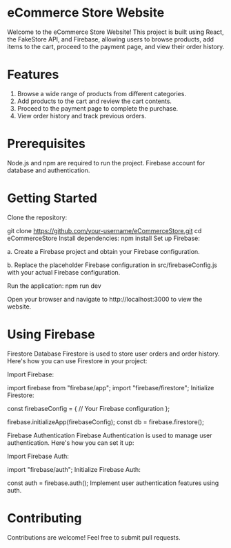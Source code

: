  
# eCommerce Store Website
Welcome to the eCommerce Store Website! This project is built using React, the FakeStore API, and Firebase, allowing users to browse products, add items to the cart, proceed to the payment page, and view their order history.

# Features 
1.  Browse a wide range of products from different categories.
2.  Add products to the cart and review the cart contents.
3.  Proceed to the payment page to complete the purchase.
4. View order history and track previous orders.

# Prerequisites
Node.js and npm are required to run the project.
Firebase account for database and authentication.

# Getting Started
Clone the repository:

  git clone https://github.com/your-username/eCommerceStore.git
  cd eCommerceStore
  Install dependencies:
  npm install
  Set up Firebase:

a. Create a Firebase project and obtain your Firebase configuration.

b. Replace the placeholder Firebase configuration in src/firebaseConfig.js with your actual Firebase configuration.

Run the application:
npm run dev

Open your browser and navigate to http://localhost:3000 to view the website.
# Using Firebase
Firestore Database
Firestore is used to store user orders and order history. Here's how you can use Firestore in your project:

 Import Firebase:

import firebase from "firebase/app";
import "firebase/firestore";
Initialize Firestore:

const firebaseConfig = {
  // Your Firebase configuration
};

firebase.initializeApp(firebaseConfig);
const db = firebase.firestore();

Firebase Authentication
Firebase Authentication is used to manage user authentication. Here's how you can set it up:

Import Firebase Auth:

import "firebase/auth";
Initialize Firebase Auth:

const auth = firebase.auth();
Implement user authentication features using auth.

# Contributing
Contributions are welcome! Feel free to submit pull requests.
